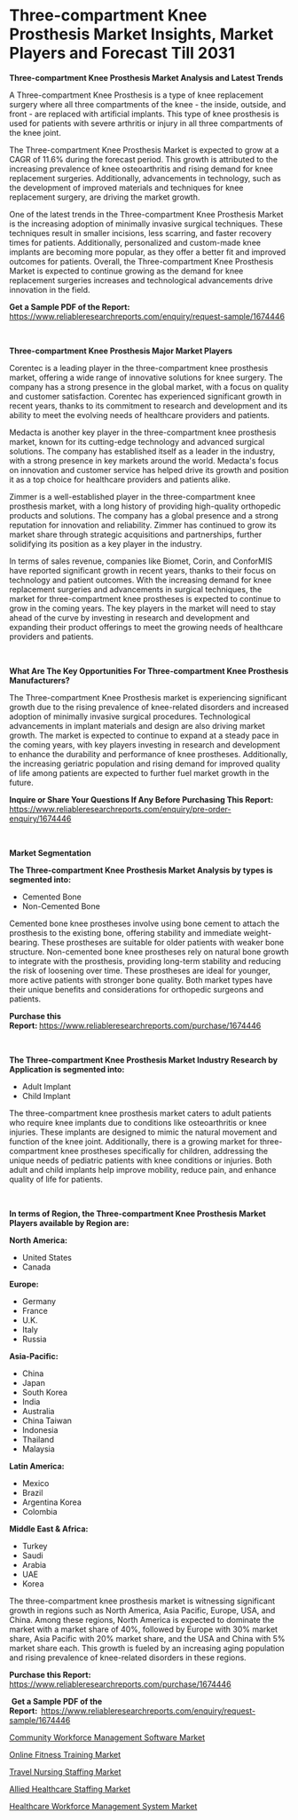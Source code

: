 <p><h1>Three-compartment Knee Prosthesis Market Insights, Market Players and Forecast Till 2031</h1></p><p><strong>Three-compartment Knee Prosthesis Market Analysis and Latest Trends</strong></p>
<p><p>A Three-compartment Knee Prosthesis is a type of knee replacement surgery where all three compartments of the knee - the inside, outside, and front - are replaced with artificial implants. This type of knee prosthesis is used for patients with severe arthritis or injury in all three compartments of the knee joint.</p><p>The Three-compartment Knee Prosthesis Market is expected to grow at a CAGR of 11.6% during the forecast period. This growth is attributed to the increasing prevalence of knee osteoarthritis and rising demand for knee replacement surgeries. Additionally, advancements in technology, such as the development of improved materials and techniques for knee replacement surgery, are driving the market growth.</p><p>One of the latest trends in the Three-compartment Knee Prosthesis Market is the increasing adoption of minimally invasive surgical techniques. These techniques result in smaller incisions, less scarring, and faster recovery times for patients. Additionally, personalized and custom-made knee implants are becoming more popular, as they offer a better fit and improved outcomes for patients. Overall, the Three-compartment Knee Prosthesis Market is expected to continue growing as the demand for knee replacement surgeries increases and technological advancements drive innovation in the field.</p></p>
<p><strong>Get a Sample PDF of the Report:&nbsp;</strong> <a href="https://www.reliableresearchreports.com/enquiry/request-sample/1674446">https://www.reliableresearchreports.com/enquiry/request-sample/1674446</a></p>
<p>&nbsp;</p>
<p><strong>Three-compartment Knee Prosthesis Major Market Players</strong></p>
<p><p>Corentec is a leading player in the three-compartment knee prosthesis market, offering a wide range of innovative solutions for knee surgery. The company has a strong presence in the global market, with a focus on quality and customer satisfaction. Corentec has experienced significant growth in recent years, thanks to its commitment to research and development and its ability to meet the evolving needs of healthcare providers and patients.</p><p>Medacta is another key player in the three-compartment knee prosthesis market, known for its cutting-edge technology and advanced surgical solutions. The company has established itself as a leader in the industry, with a strong presence in key markets around the world. Medacta's focus on innovation and customer service has helped drive its growth and position it as a top choice for healthcare providers and patients alike.</p><p>Zimmer is a well-established player in the three-compartment knee prosthesis market, with a long history of providing high-quality orthopedic products and solutions. The company has a global presence and a strong reputation for innovation and reliability. Zimmer has continued to grow its market share through strategic acquisitions and partnerships, further solidifying its position as a key player in the industry.</p><p>In terms of sales revenue, companies like Biomet, Corin, and ConforMIS have reported significant growth in recent years, thanks to their focus on technology and patient outcomes. With the increasing demand for knee replacement surgeries and advancements in surgical techniques, the market for three-compartment knee prostheses is expected to continue to grow in the coming years. The key players in the market will need to stay ahead of the curve by investing in research and development and expanding their product offerings to meet the growing needs of healthcare providers and patients.</p></p>
<p>&nbsp;</p>
<p><strong>What Are The Key Opportunities For Three-compartment Knee Prosthesis Manufacturers?</strong></p>
<p><p>The Three-compartment Knee Prosthesis market is experiencing significant growth due to the rising prevalence of knee-related disorders and increased adoption of minimally invasive surgical procedures. Technological advancements in implant materials and design are also driving market growth. The market is expected to continue to expand at a steady pace in the coming years, with key players investing in research and development to enhance the durability and performance of knee prostheses. Additionally, the increasing geriatric population and rising demand for improved quality of life among patients are expected to further fuel market growth in the future.</p></p>
<p><strong>Inquire or Share Your Questions If Any Before Purchasing This Report:</strong> <a href="https://www.reliableresearchreports.com/enquiry/pre-order-enquiry/1674446">https://www.reliableresearchreports.com/enquiry/pre-order-enquiry/1674446</a></p>
<p>&nbsp;</p>
<p><strong>Market Segmentation</strong></p>
<p><strong>The Three-compartment Knee Prosthesis Market Analysis by types is segmented into:</strong></p>
<p><ul><li>Cemented Bone</li><li>Non-Cemented Bone</li></ul></p>
<p><p>Cemented bone knee prostheses involve using bone cement to attach the prosthesis to the existing bone, offering stability and immediate weight-bearing. These prostheses are suitable for older patients with weaker bone structure. Non-cemented bone knee prostheses rely on natural bone growth to integrate with the prosthesis, providing long-term stability and reducing the risk of loosening over time. These prostheses are ideal for younger, more active patients with stronger bone quality. Both market types have their unique benefits and considerations for orthopedic surgeons and patients.</p></p>
<p><strong>Purchase this Report:&nbsp;</strong><a href="https://www.reliableresearchreports.com/purchase/1674446">https://www.reliableresearchreports.com/purchase/1674446</a></p>
<p>&nbsp;</p>
<p><strong>The Three-compartment Knee Prosthesis Market Industry Research by Application is segmented into:</strong></p>
<p><ul><li>Adult Implant</li><li>Child Implant</li></ul></p>
<p><p>The three-compartment knee prosthesis market caters to adult patients who require knee implants due to conditions like osteoarthritis or knee injuries. These implants are designed to mimic the natural movement and function of the knee joint. Additionally, there is a growing market for three-compartment knee prostheses specifically for children, addressing the unique needs of pediatric patients with knee conditions or injuries. Both adult and child implants help improve mobility, reduce pain, and enhance quality of life for patients.</p></p>
<p>&nbsp;</p>
<p><strong>In terms of Region, the Three-compartment Knee Prosthesis Market Players available by Region are:</strong></p>
<p>
    <p> <strong> North America: </strong>
        <ul>
            <li>United States</li>
            <li>Canada</li>
        </ul>
        </p> 
    <p> <strong> Europe: </strong>
        <ul>
            <li>Germany</li>
            <li>France</li>
            <li>U.K.</li>
            <li>Italy</li>
            <li>Russia</li>
        </ul>
        </p> 
    <p> <strong> Asia-Pacific: </strong>
        <ul>
            <li>China</li>
            <li>Japan</li>
            <li>South Korea</li>
            <li>India</li>
            <li>Australia</li>
            <li>China Taiwan</li>
            <li>Indonesia</li>
            <li>Thailand</li>
            <li>Malaysia</li>
        </ul>
        </p> 
    <p> <strong> Latin America: </strong>
        <ul>
            <li>Mexico</li>
            <li>Brazil</li>
            <li>Argentina Korea</li>
            <li>Colombia</li>
        </ul>
        </p> 
    <p> <strong> Middle East & Africa: </strong>
        <ul>
            <li>Turkey</li>
            <li>Saudi</li>
            <li>Arabia</li>
            <li>UAE</li>
            <li>Korea</li>
        </ul>
    </p>
    </p>
<p><p>The three-compartment knee prosthesis market is witnessing significant growth in regions such as North America, Asia Pacific, Europe, USA, and China. Among these regions, North America is expected to dominate the market with a market share of 40%, followed by Europe with 30% market share, Asia Pacific with 20% market share, and the USA and China with 5% market share each. This growth is fueled by an increasing aging population and rising prevalence of knee-related disorders in these regions.</p></p>
<p><strong>Purchase this Report: </strong><a href="https://www.reliableresearchreports.com/purchase/1674446">https://www.reliableresearchreports.com/purchase/1674446</a></p>
<p>&nbsp;<strong>Get a Sample PDF of the Report:&nbsp;&nbsp;</strong><a href="https://www.reliableresearchreports.com/enquiry/request-sample/1674446">https://www.reliableresearchreports.com/enquiry/request-sample/1674446</a></p>
<p><strong></strong></p>
<p><p><a href="https://medium.com/@terrellconn/community-workforce-management-software-market-exploring-market-share-market-trends-and-future-8bfbb32ee32e">Community Workforce Management Software Market</a></p><p><a href="https://medium.com/@dessiefadel/online-fitness-training-market-size-reveals-the-best-marketing-channels-in-global-industry-1060e9d223e2">Online Fitness Training Market</a></p><p><a href="https://medium.com/@dessiefadel/travel-nursing-staffing-market-comprehensive-assessment-by-type-application-and-geography-c339214ce51d">Travel Nursing Staffing Market</a></p><p><a href="https://medium.com/@dessiefadel/allied-healthcare-staffing-market-size-cagr-trends-2024-2030-bc89923b1ef9">Allied Healthcare Staffing Market</a></p><p><a href="https://medium.com/@terrellconn/healthcare-workforce-management-system-market-analysis-its-cagr-market-segmentation-and-global-c3b1d140fc6e">Healthcare Workforce Management System Market</a></p></p>